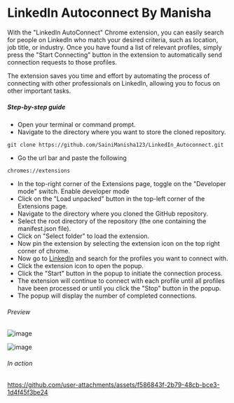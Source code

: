 # LinkedIn Autoconnect By Manisha
With the "LinkedIn AutoConnect" Chrome extension, you can easily search for people on LinkedIn who match your desired criteria, such as location, job title, or industry. Once you have found a list of relevant profiles, simply press the "Start Connecting" button in the extension to automatically send connection requests to those profiles.

The extension saves you time and effort by automating the process of connecting with other professionals on LinkedIn, allowing you to focus on other important tasks.

##### Step-by-step guide

- Open your terminal or command prompt.
- Navigate to the directory where you want to store the cloned repository.

```
git clone https://github.com/SainiManisha123/LinkedIn_Autoconnect.git
```
- Go the url bar and paste the following

```
chromes://extensions
```
- In the top-right corner of the Extensions page, toggle on the "Developer mode" switch. Enable developer mode
- Click on the "Load unpacked" button in the top-left corner of the Extensions page.
- Navigate to the directory where you cloned the GitHub repository.
- Select the root directory of the repository (the one containing the manifest.json file).
- Click on "Select folder" to load the extension.
- Now pin the extension by selecting the extension icon on the top right corner of chrome.
- Now go to [LinkedIn](https://www.linkedin.com/search/results/people/) and search for the profiles you want to connect with.
- Click the extension icon to open the popup.
- Click the "Start" button in the popup to initiate the connection process.
- The extension will continue to connect with each profile until all profiles have been processed or until you click the "Stop" button in the popup.
- The popup will display the number of completed connections.

###### Preview


![image](https://github.com/user-attachments/assets/24bac2b8-bbcb-4619-bf2b-284f9a74b1f9)

![image](https://github.com/user-attachments/assets/2e35e418-9007-44ff-982a-4d001c9e7ef6)


###### In action

https://github.com/user-attachments/assets/f586843f-2b79-48cb-bce3-1d4f45f3be24


